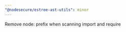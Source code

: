 ```yaml
---
"@nodesecure/estree-ast-utils": minor
---
```


Remove node: prefix when scanning import and require
